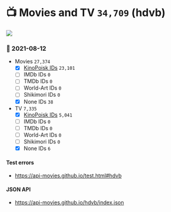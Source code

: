 # :tv: Movies and TV `34,709` (hdvb)

<a href="https://API-Movies.github.io"><img src="https://API-Movies.github.io/banner.png?cache"></a>

### :date: 2021-08-12
- Movies `27,374`
  - [x] <a href="https://API-Movies.github.io/hdvb/movie_kinopoisk_ids.json">KinoPoisk IDs</a> `23,101`
  - [ ] IMDb IDs `0`
  - [ ] TMDb IDs `0`
  - [ ] World-Art IDs `0`
  - [ ] Shikimori IDs `0`
  - [x] None IDs `38`
- TV `7,335`
  - [x] <a href="https://API-Movies.github.io/hdvb/tv_kinopoisk_ids.json">KinoPoisk IDs</a> `5,041`
  - [ ] IMDb IDs `0`
  - [ ] TMDb IDs `0`
  - [ ] World-Art IDs `0`
  - [ ] Shikimori IDs `0`
  - [x] None IDs `6`
#### Test errors
- <a href='https://api-movies.github.io/test.html#hdvb'>https://api-movies.github.io/test.html#hdvb</a>
#### JSON API
- <a href='https://api-movies.github.io/hdvb/index.json'>https://api-movies.github.io/hdvb/index.json</a>
